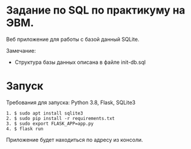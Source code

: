 # Задание по SQL по практикуму на ЭВМ.

Веб приложение для работы с базой данный SQLite.

Замечание: 
- Структура базы данных описана в файле init-db.sql

# Запуск
Требования для запуска: Python 3.8, Flask, SQLite3

```
1. $ sudo apt install sqlite3
2. $ sudo pip install -r requirements.txt
3. $ sudo export FLASK_APP=app.py
4. $ flask run
```

Приложение будет находиться по адресу из консоли.
